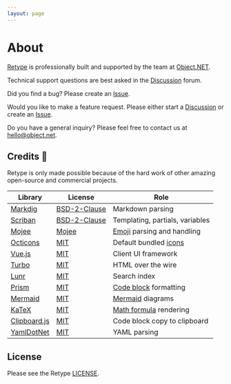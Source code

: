 ```yaml
---
layout: page
---
```

# About

[Retype](https://retype.com/) is professionally built and supported by the team at [Object.NET](https://object.net).

Technical support questions are best asked in the [Discussion](https://github.com/retypeapp/retype/discussions) forum.

Did you find a bug? Please create an [Issue](https://github.com/retypeapp/retype/issues).

Would you like to make a feature request. Please either start a [Discussion](https://github.com/retypeapp/retype/discussions) or create an [Issue](https://github.com/retypeapp/retype/issues).

Do you have a general inquiry? Please feel free to contact us at [hello@object.net](mailto:hello@object.net).

## Credits :clap:

Retype is only made possible because of the hard work of other amazing open-source and commercial projects.

| Library                                                  | License                                                                    | Role                                                                  |
| -------------------------------------------------------- | -------------------------------------------------------------------------- | --------------------------------------------------------------------- |
| [Markdig](https://github.com/xoofx/markdig)              | [BSD-2-Clause](https://github.com/xoofx/markdig/blob/master/license.txt)   | Markdown parsing                                                      |
| [Scriban](https://github.com/scriban/scriban)            | [BSD-2-Clause](https://github.com/scriban/scriban/blob/master/license.txt) | Templating, partials, variables                                       |
| [Mojee](https://mojee.io)                                | [Mojee](https://docs.mojee.io/license/)                                    | [Emoji](components/emoji.md) parsing and handling                     |
| [Octicons](https://octicons-primer.vercel.app/octicons/) | [MIT](https://github.com/primer/octicons/blob/main/LICENSE)                | Default bundled [icons](components/icon.md)                           |
| [Vue.js](https://vuejs.org/)                             | [MIT](https://github.com/vuejs/vue/blob/dev/LICENSE)                       | Client UI framework                                                   |
| [Turbo](https://turbo.hotwired.dev/)                     | [MIT](https://github.com/hotwired/turbo/blob/main/MIT-LICENSE)             | HTML over the wire                                                    |
| [Lunr](http://lunrjs.com/)                               | [MIT](https://github.com/olivernn/lunr.js/blob/master/LICENSE)             | Search index                                                          |
| [Prism](https://prismjs.com/)                            | [MIT](https://github.com/PrismJS/prism/blob/master/LICENSE)                | [Code block](components/code-block.md#syntax-highlighting) formatting |
| [Mermaid](https://mermaid-js.github.io/mermaid/)         | [MIT](https://github.com/mermaid-js/mermaid/blob/develop/LICENSE)          | [Mermaid](components/mermaid.md) diagrams                             |
| [KaTeX](https://github.com/KaTeX/KaTeX)                  | [MIT](https://github.com/KaTeX/KaTeX/blob/master/LICENSE)                  | [Math formula](components/math-formula.md) rendering                  |
| [Clipboard.js](https://clipboardjs.com)                  | [MIT](https://clipboardjs.com/)                                            | Code block copy to clipboard                                          |
| [YamlDotNet](https://github.com/aaubry/YamlDotNet)       | [MIT](https://github.com/aaubry/YamlDotNet/blob/master/LICENSE.txt)        | YAML parsing                                                          |

## License

Please see the Retype [LICENSE](LICENSE.md).

